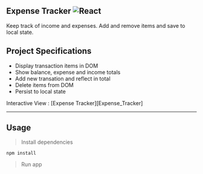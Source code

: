 ## Expense Tracker ![React](https://img.shields.io/badge/React-16.13.1-blue?logo=react)

Keep track of income and expenses. Add and remove items and save to local state.

## Project Specifications

- Display transaction items in DOM
- Show balance, expense and income totals
- Add new transation and reflect in total
- Delete items from DOM
- Persist to local state

Interactive View : [Expense Tracker][Expense_Tracker]

---

## Usage

> Install dependencies
```
npm install
```

> Run app

